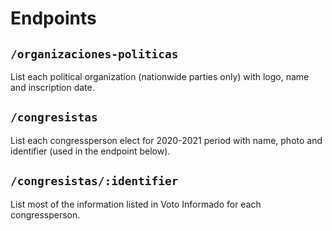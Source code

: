 # Endpoints

## `/organizaciones-politicas`

List each political organization (nationwide parties only) with logo, name and inscription date.

## `/congresistas`

List each congressperson elect for 2020-2021 period with name, photo and identifier (used in the endpoint below).

## `/congresistas/:identifier`

List most of the information listed in Voto Informado for each congressperson.